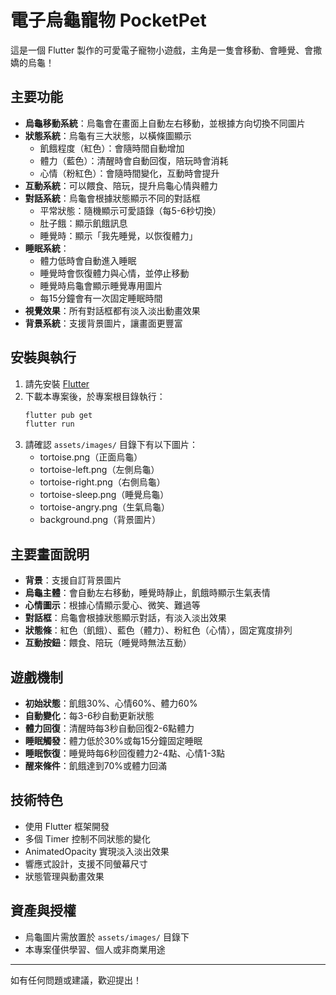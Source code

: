 # 電子烏龜寵物 PocketPet

這是一個 Flutter 製作的可愛電子寵物小遊戲，主角是一隻會移動、會睡覺、會撒嬌的烏龜！

## 主要功能
- **烏龜移動系統**：烏龜會在畫面上自動左右移動，並根據方向切換不同圖片
- **狀態系統**：烏龜有三大狀態，以橫條圖顯示
  - 飢餓程度（紅色）：會隨時間自動增加
  - 體力（藍色）：清醒時會自動回復，陪玩時會消耗
  - 心情（粉紅色）：會隨時間變化，互動時會提升
- **互動系統**：可以餵食、陪玩，提升烏龜心情與體力
- **對話系統**：烏龜會根據狀態顯示不同的對話框
  - 平常狀態：隨機顯示可愛語錄（每5-6秒切換）
  - 肚子餓：顯示飢餓訊息
  - 睡覺時：顯示「我先睡覺，以恢復體力」
- **睡眠系統**：
  - 體力低時會自動進入睡眠
  - 睡覺時會恢復體力與心情，並停止移動
  - 睡覺時烏龜會顯示睡覺專用圖片
  - 每15分鐘會有一次固定睡眠時間
- **視覺效果**：所有對話框都有淡入淡出動畫效果
- **背景系統**：支援背景圖片，讓畫面更豐富

## 安裝與執行
1. 請先安裝 [Flutter](https://flutter.dev/docs/get-started/install)
2. 下載本專案後，於專案根目錄執行：
   ```bash
   flutter pub get
   flutter run
   ```
3. 請確認 `assets/images/` 目錄下有以下圖片：
   - tortoise.png（正面烏龜）
   - tortoise-left.png（左側烏龜）
   - tortoise-right.png（右側烏龜）
   - tortoise-sleep.png（睡覺烏龜）
   - tortoise-angry.png（生氣烏龜）
   - background.png（背景圖片）

## 主要畫面說明
- **背景**：支援自訂背景圖片
- **烏龜主體**：會自動左右移動，睡覺時靜止，飢餓時顯示生氣表情
- **心情圖示**：根據心情顯示愛心、微笑、難過等
- **對話框**：烏龜會根據狀態顯示對話，有淡入淡出效果
- **狀態條**：紅色（飢餓）、藍色（體力）、粉紅色（心情），固定寬度排列
- **互動按鈕**：餵食、陪玩（睡覺時無法互動）

## 遊戲機制
- **初始狀態**：飢餓30%、心情60%、體力60%
- **自動變化**：每3-6秒自動更新狀態
- **體力回復**：清醒時每3秒自動回復2-6點體力
- **睡眠觸發**：體力低於30%或每15分鐘固定睡眠
- **睡眠恢復**：睡覺時每6秒回復體力2-4點、心情1-3點
- **醒來條件**：飢餓達到70%或體力回滿

## 技術特色
- 使用 Flutter 框架開發
- 多個 Timer 控制不同狀態的變化
- AnimatedOpacity 實現淡入淡出效果
- 響應式設計，支援不同螢幕尺寸
- 狀態管理與動畫效果

## 資產與授權
- 烏龜圖片需放置於 `assets/images/` 目錄下
- 本專案僅供學習、個人或非商業用途

---

如有任何問題或建議，歡迎提出！

